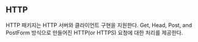 ## HTTP

HTTP 패키지는 HTTP 서버와 클라이언트 구현을 지원한다. Get, Head, Post, and PostForm 방식으로 만들어진 HTTP(or HTTPS) 요청에 대한 처리를 제공한다.


